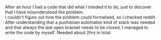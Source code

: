 After an hour I had a code that did what I inteded it to do, just to discover that I have misunderstood the problem.  
I couldn't figure out how the problem could formalised, so I checked reddit.  
After understanding that a pushdown automaton kind of stack was needed and that always the last open bracket needs to be closed, I managed to write the code by myself.
Needed about 2hrs in total.